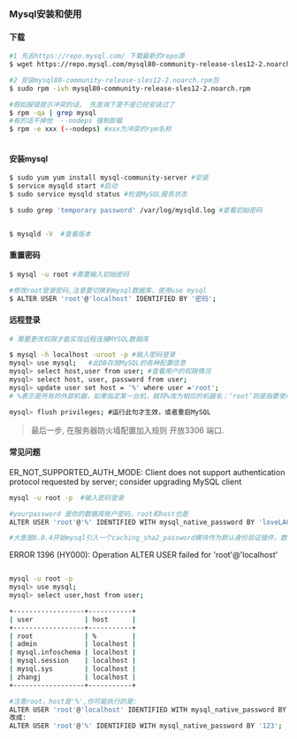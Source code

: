 
### Mysql安装和使用


#### 下载
```sh
#1 先去https://repo.mysql.com/ 下载最新的repo源
$ wget https://repo.mysql.com/mysql80-community-release-sles12-2.noarch.rpm

#2 安装mysql80-community-release-sles12-2.noarch.rpm包
$ sudo rpm -ivh mysql80-community-release-sles12-2.noarch.rpm

#假如报错提示冲突的话， 先查询下是不是已经安装过了
$ rpm -qa | grep mysql
#有的话干掉他  --nodeps 强制卸载
$ rpm -e xxx (--nodeps) #xxx为冲突的rpm名称
 
```
#### 安装mysql
```sh
$ sudo yum yum install mysql-community-server #安装
$ service mysqld start #启动
$ sudo service mysqld status #检查MySQL服务状态

$ sudo grep 'temporary password' /var/log/mysqld.log #查看初始密码


$ mysqld -V  #查看版本
```
#### 重置密码 
```sh
$ mysql -u root #需要输入初始密码

#修改root登录密码,注意要切换到mysql数据库，使用use mysql
$ ALTER USER 'root'@'localhost' IDENTIFIED BY '密码';  
```
#### 远程登录
```sh
# 需要更改权限才能实现远程连接MYSQL数据库  

$ mysql -h localhost -uroot -p #输入密码登录
mysql> use mysql;   #此DB存放MySQL的各种配置信息
mysql> select host,user from user; #查看用户的权限情况
mysql> select host, user, password from user;
mysql> update user set host = '%' where user ='root';
# %表示是所有的外部机器，如果指定某一台机，就将%改为相应的机器名；‘root’则是指要使用的用户名 

mysql> flush privileges; #运行此句才生效，或者重启MySQL
```
>最后一步, 在服务器防火墙配置加入规则 开放3306 端口.


#### 常见问题
ER_NOT_SUPPORTED_AUTH_MODE: Client does not support authentication protocol requested by server; consider upgrading MySQL client

```sh
mysql -u root -p  #输入密码登录

#yourpassword 是你的数据库账户密码，root和host也是
ALTER USER 'root'@'%' IDENTIFIED WITH mysql_native_password BY 'loveLAOPO1013!@#';

#大意是8.0.4开始mysql引入一个caching_sha2_password模块作为默认身份验证插件，数据库连接时验证身份的工作方式(handshake process)会与以往不同。
```

ERROR 1396 (HY000): Operation ALTER USER failed for 'root'@'localhost'

```sh

mysql -u root -p
mysql> use mysql;
mysql> select user,host from user;

+------------------+-----------+
| user             | host      |
+------------------+-----------+
| root             | %         |
| admin            | localhost |
| mysql.infoschema | localhost |
| mysql.session    | localhost |
| mysql.sys        | localhost |
| zhangj           | localhost |
+------------------+-----------+

#注意root，host是'%',你可能执行的是:
ALTER USER 'root'@'localhost' IDENTIFIED WITH mysql_native_password BY '123';
改成:
ALTER USER 'root'@'%' IDENTIFIED WITH mysql_native_password BY '123';

```